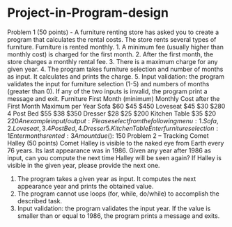 # Project-in-Program-design
Problem 1 (50 points) - A furniture renting store has asked you to create a program that calculates the rental costs. The store rents several types of furniture. Furniture is rented monthly. 1. A minimum fee (usually higher than monthly cost) is charged for the first month. 2. After the first month, the store charges a monthly rental fee. 3. There is a maximum charge for any given year. 4. The program takes furniture selection and number of months as input. It calculates and prints the charge. 5. Input validation: the program validates the input for furniture selection (1-5) and numbers of months (greater than 0). If any of the two inputs is invalid, the program print a message and exit. Furniture First Month (minimum) Monthly Cost after the First Month Maximum per Year Sofa $60 $45 $450 Loveseat $45 $30 $280 4 Post Bed $55 $38 $350 Dresser $28 $25 $200 Kitchen Table $35 $20 $220 An example input/output: Please select from the following menu: 1. Sofa, 2. Loveseat, 3. 4 Post Bed, 4. Dresser 5. Kitchen Table Enter furniture selection: 1 Enter months rented: 3 Amount due ($): 150
Problem 2 – Tracking Comet Halley (50 points)
Comet Halley is visible to the naked eye from Earth every 76 years. Its last appearance was
in 1986. Given any year after 1986 as input, can you compute the next time Halley will be
seen again? If Halley is visible in the given year, please provide the next one.
1. The program takes a given year as input. It computes the next appearance year
and prints the obtained value.
2. The program cannot use loops (for, while, do/while) to accomplish the described
task.
3. Input validation: the program validates the input year. If the value is smaller than
or equal to 1986, the program prints a message and exits.
